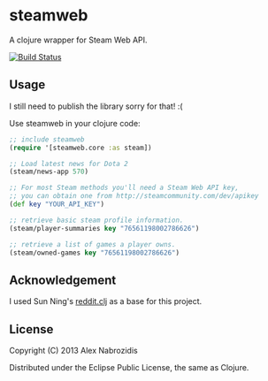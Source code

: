 # steamweb

A clojure wrapper for Steam Web API.

[![Build Status](https://travis-ci.org/nabrozidhs/steamweb.clj.png?branch=master)](https://travis-ci.org/nabrozidhs/steamweb.clj)

## Usage

I still need to publish the library sorry for that! :(

Use steamweb in your clojure code:

``` clojure
;; include steamweb
(require '[steamweb.core :as steam])

;; Load latest news for Dota 2
(steam/news-app 570)

;; For most Steam methods you'll need a Steam Web API key,
;; you can obtain one from http://steamcommunity.com/dev/apikey
(def key "YOUR_API_KEY")

;; retrieve basic steam profile information.
(steam/player-summaries key "76561198002786626")

;; retrieve a list of games a player owns.
(steam/owned-games key "76561198002786626")
```

## Acknowledgement

I used Sun Ning's [reddit.clj](https://github.com/sunng87/reddit.clj) as a base for this project.

## License

Copyright (C) 2013 Alex Nabrozidis

Distributed under the Eclipse Public License, the same as Clojure.
